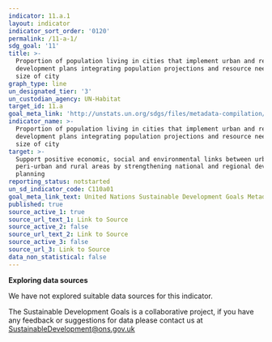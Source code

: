 ```yaml
---
indicator: 11.a.1
layout: indicator
indicator_sort_order: '0120'
permalink: /11-a-1/
sdg_goal: '11'
title: >-
  Proportion of population living in cities that implement urban and regional
  development plans integrating population projections and resource needs, by
  size of city
graph_type: line
un_designated_tier: '3'
un_custodian_agency: UN-Habitat
target_id: 11.a
goal_meta_link: 'http://unstats.un.org/sdgs/files/metadata-compilation/Metadata-Goal-11.pdf'
indicator_name: >-
  Proportion of population living in cities that implement urban and regional
  development plans integrating population projections and resource needs, by
  size of city
target: >-
  Support positive economic, social and environmental links between urban,
  peri-urban and rural areas by strengthening national and regional development
  planning
reporting_status: notstarted
un_sd_indicator_code: C110a01
goal_meta_link_text: United Nations Sustainable Development Goals Metadata (pdf 2066kB)
published: true
source_active_1: true
source_url_text_1: Link to Source
source_active_2: false
source_url_text_2: Link to Source
source_active_3: false
source_url_3: Link to Source
data_non_statistical: false
---
```

**Exploring data sources**

We have not explored suitable data sources for this indicator. 

The Sustainable Development Goals is a collaborative project, if you have any feedback or suggestions for data please contact us at <SustainableDevelopment@ons.gov.uk>
